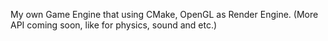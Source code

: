 My own Game Engine that using CMake, OpenGL as Render Engine.
(More API coming soon, like for physics, sound and etc.)
